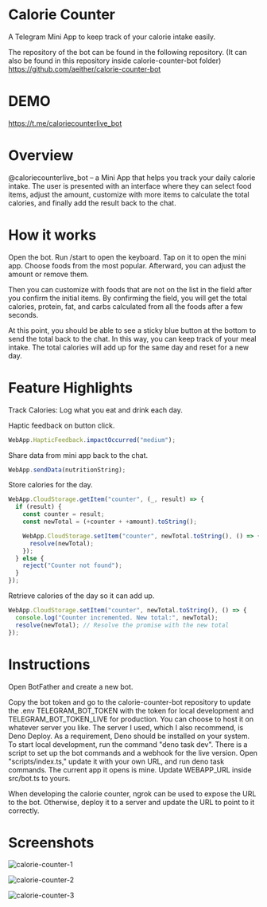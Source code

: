 # Calorie Counter

A Telegram Mini App to keep track of your calorie intake easily.

The repository of the bot can be found in the following repository. (It can also be found in this repository inside calorie-counter-bot folder)
https://github.com/aeither/calorie-counter-bot

# DEMO

https://t.me/caloriecounterlive_bot

# Overview

@caloriecounterlive_bot – a Mini App that helps you track your daily calorie intake. The user is presented with an interface where they can select food items, adjust the amount, customize with more items to calculate the total calories, and finally add the result back to the chat.

# How it works

Open the bot. Run /start to open the keyboard. Tap on it to open the mini app. Choose foods from the most popular. Afterward, you can adjust the amount or remove them. 

Then you can customize with foods that are not on the list in the field after you confirm the initial items. By confirming the field, you will get the total calories, protein, fat, and carbs calculated from all the foods after a few seconds. 

At this point, you should be able to see a sticky blue button at the bottom to send the total back to the chat. In this way, you can keep track of your meal intake. The total calories will add up for the same day and reset for a new day.

# Feature Highlights

Track Calories: Log what you eat and drink each day.

Haptic feedback on button click.

```js
WebApp.HapticFeedback.impactOccurred("medium");
```

Share data from mini app back to the chat.

```js
WebApp.sendData(nutritionString);
```

Store calories for the day.

```js
WebApp.CloudStorage.getItem("counter", (_, result) => {
  if (result) {
    const counter = result;
    const newTotal = (+counter + +amount).toString();

    WebApp.CloudStorage.setItem("counter", newTotal.toString(), () => {
      resolve(newTotal);
    });
  } else {
    reject("Counter not found");
  }
});
```

Retrieve calories of the day so it can add up.

```js
WebApp.CloudStorage.setItem("counter", newTotal.toString(), () => {
  console.log("Counter incremented. New total:", newTotal);
  resolve(newTotal); // Resolve the promise with the new total
});
```


# Instructions

Open BotFather and create a new bot.

Copy the bot token and go to the calorie-counter-bot repository to update the .env TELEGRAM_BOT_TOKEN with the token for local development and TELEGRAM_BOT_TOKEN_LIVE for production. You can choose to host it on whatever server you like. The server I used, which I also recommend, is Deno Deploy.
As a requirement, Deno should be installed on your system. To start local development, run the command "deno task dev". There is a script to set up the bot commands and a webhook for the live version. Open "scripts/index.ts," update it with your own URL, and run deno task commands. The current app it opens is mine. Update WEBAPP_URL inside src/bot.ts to yours.

When developing the calorie counter, ngrok can be used to expose the URL to the bot. Otherwise, deploy it to a server and update the URL to point to it correctly.


# Screenshots

![calorie-counter-1](https://github.com/aeither/calorie-counter/assets/36173828/0c9562d4-efc6-4a0e-aa84-e749b6372eab)

![calorie-counter-2](https://github.com/aeither/calorie-counter/assets/36173828/68788834-d9fd-4ea7-92c9-ee219741a423)

![calorie-counter-3](https://github.com/aeither/calorie-counter/assets/36173828/0c2af894-ae51-4f86-841a-5f8a51359cc5)

